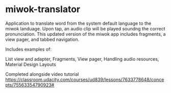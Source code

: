 # miwok-translator

Application to translate word from the system default language to the miwok landuage. Upon tap, an audio clip will be played soundng the correct pronunciation. This updated version of the miwok app includes fragments, a view pager, and tabbed navigation.

Includes examples of:

List view and adapter,
Fragments,
View pager,
Handling audio resources,
Material Design Layouts

Completed alongside video tutorial https://classroom.udacity.com/courses/ud839/lessons/7633778648/concepts/75563354790923#
